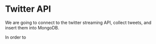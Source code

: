 Twitter API
===========
We are going to connect to the twitter streaming API, collect tweets, and insert
them into MongoDB.

In order to 
